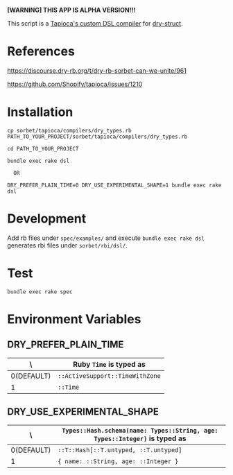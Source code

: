 **[WARNING] THIS APP IS ALPHA VERSION!!!**

This script is a [Tapioca's custom DSL compiler](https://github.com/Shopify/tapioca#writing-custom-dsl-compilers) for [dry-struct](https://dry-rb.org/gems/dry-struct/main/).

# References

https://discourse.dry-rb.org/t/dry-rb-sorbet-can-we-unite/961

https://github.com/Shopify/tapioca/issues/1210

# Installation

```
cp sorbet/tapioca/compilers/dry_types.rb PATH_TO_YOUR_PROJECT/sorbet/tapioca/compilers/dry_types.rb

cd PATH_TO_YOUR_PROJECT

bundle exec rake dsl

  OR

DRY_PREFER_PLAIN_TIME=0 DRY_USE_EXPERIMENTAL_SHAPE=1 bundle exec rake dsl
```

# Development

Add rb files under `spec/examples/` and execute `bundle exec rake dsl` generates rbi files under `sorbet/rbi/dsl/`.

# Test

```
bundle exec rake spec
```

# Environment Variables

## DRY_PREFER_PLAIN_TIME

\ | Ruby `Time` is typed as
------- | --------
0(DEFAULT) | `::ActiveSupport::TimeWithZone`
1 | `::Time`

## DRY_USE_EXPERIMENTAL_SHAPE

\ | `Types::Hash.schema(name: Types::String, age: Types::Integer)` is typed as
------- | --------
0(DEFAULT) | `::T::Hash[::T.untyped, ::T.untyped]`
1 | `{ name: ::String, age: ::Integer }`
